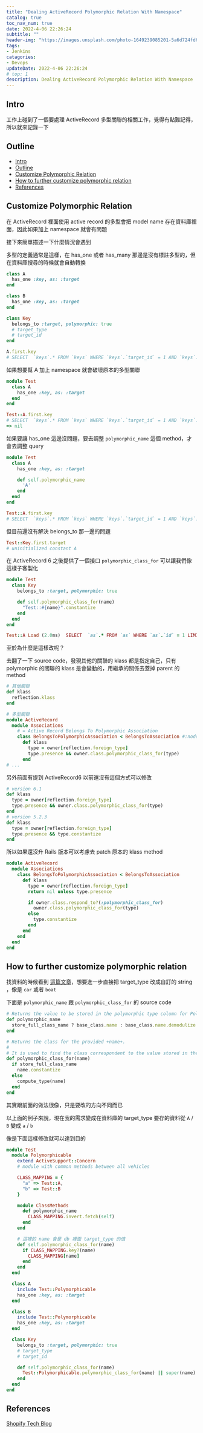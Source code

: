 ```yaml
---
title: "Dealing ActiveRecord Polymorphic Relation With Namespace"
catalog: true
toc_nav_num: true
date: 2022-4-06 22:26:24
subtitle: ""
header-img: "https://images.unsplash.com/photo-1649239085201-5a6d724fd6af?ixlib=rb-1.2.1&ixid=MnwxMjA3fDB8MHxwaG90by1wYWdlfHx8fGVufDB8fHx8&auto=format&fit=crop&w=870&q=80"
tags:
- Jenkins
catagories:
- Devops
updateDate: 2022-4-06 22:26:24
# top: 1
description: Dealing ActiveRecord Polymorphic Relation With Namespace
---
```


## Intro
工作上碰到了一個要處理 ActiveRecord 多型關聯的相關工作，覺得有點難記得，所以就來記錄一下

## Outline
- [Intro](#intro)
- [Outline](#outline)
- [Customize Polymorphic Relation](#customize-polymorphic-relation)
- [How to further customize polymorphic relation](#how-to-further-customize-polymorphic-relation)
- [References](#references)

## Customize Polymorphic Relation
在 ActiveRecord 裡面使用 active record 的多型會把 model name 存在資料庫裡面，因此如果加上 namespace 就會有問題

接下來簡單描述一下什麼情況會遇到

多型的定義通常是這樣，在 has_one 或者 has_many 那邊是沒有標註多型的，但在資料庫搜尋的時候就會自動轉換
```ruby
class A
  has_one :key, as: :target
end

class B
  has_one :key, as: :target
end

class Key
  belongs_to :target, polymorphic: true
  # target_type
  # target_id
end

A.first.key
# SELECT  `keys`.* FROM `keys` WHERE `keys`.`target_id` = 1 AND `keys`.`target_type` = 'A' LIMIT 1
```

如果想要幫 A 加上 namespace 就會破壞原本的多型關聯
```ruby
module Test
  class A
    has_one :key, as: :target
  end
end

Test::A.first.key
# SELECT  `keys`.* FROM `keys` WHERE `keys`.`target_id` = 1 AND `keys`.`target_type` = 'Test::A' LIMIT 1
=> nil
```
如果要讓 has_one 這邊沒問題，要去調整 `polymorphic_name` 這個 method，才會去調整 query

```ruby
module Test
  class A
    has_one :key, as: :target

    def self.polymorphic_name
      'A'
    end
  end
end

Test::A.first.key
# SELECT  `keys`.* FROM `keys` WHERE `keys`.`target_id` = 1 AND `keys`.`target_type` = 'A' LIMIT 1
```

但目前還沒有解決 belongs_to 那一邊的問題

```ruby
Test::Key.first.target
# uninitialized constant A
```

在 ActiveRecord 6 之後提供了一個接口 `polymorphic_class_for` 可以讓我們像這樣子客製化

```ruby
module Test
  class Key
    belongs_to :target, polymorphic: true

    def self.polymorphic_class_for(name)
      "Test::#{name}".constantize
    end
  end
end

Test::A Load (2.0ms)  SELECT  `as`.* FROM `as` WHERE `as`.`id` = 1 LIMIT 1
```

至於為什麼是這樣改呢？

去翻了一下 source code，發現其他的關聯的 klass 都是指定自己，只有 polymorphic 的關聯的 klass 是會變動的，用繼承的關係去蓋掉 parent 的 method

```ruby
# 其他關聯
def klass
  reflection.klass
end

# 多型關聯
module ActiveRecord
  module Associations
    # = Active Record Belongs To Polymorphic Association
    class BelongsToPolymorphicAssociation < BelongsToAssociation #:nodoc:
      def klass
        type = owner[reflection.foreign_type]
        type.presence && owner.class.polymorphic_class_for(type)
      end
# ...
```

另外前面有提到 ActiveRecord6 以前還沒有這個方式可以修改
```ruby
# version 6.1
def klass
  type = owner[reflection.foreign_type]
  type.presence && owner.class.polymorphic_class_for(type)
end
# version 5.2.3
def klass
  type = owner[reflection.foreign_type]
  type.presence && type.constantize
end
```

所以如果還沒升 Rails 版本可以考慮去 patch 原本的 klass method

```ruby
module ActiveRecord
  module Associations
    class BelongsToPolymorphicAssociation < BelongsToAssociation
      def klass
        type = owner[reflection.foreign_type]
        return nil unless type.presence

        if owner.class.respond_to?(:polymorphic_class_for)
          owner.class.polymorphic_class_for(type)
        else
          type.constantize
        end
      end
    end
  end
end
```

## How to further customize polymorphic relation

找資料的時候看到 [這篇文章](https://shopify.engineering/changing-polymorphic-type-rails)，想要進一步直接把 target_type 改成自訂的 string ，像是 `car` 或者 `boat`

下面是 `polymorphic_name` 跟 `polymorphic_class_for` 的 source code
```ruby
# Returns the value to be stored in the polymorphic type column for Polymorphic Associations.
def polymorphic_name
  store_full_class_name ? base_class.name : base_class.name.demodulize
end

# Returns the class for the provided +name+.
#
# It is used to find the class correspondent to the value stored in the polymorphic type column.
def polymorphic_class_for(name)
  if store_full_class_name
    name.constantize
  else
    compute_type(name)
  end
end
```

其實跟前面的做法很像，只是要改的方向不同而已

以上面的例子來說，現在我的需求變成在資料庫的 target_type 要存的資料從 `A` / `B` 變成 `a` / `b`

像是下面這樣修改就可以達到目的

```ruby
module Test
  module Polymorphicable
    extend ActiveSupport::Concern
    # module with common methods between all vehicles

    CLASS_MAPPING = {
      "a" => Test::A,
      "b" => Test::B
    }

    module ClassMethods
      def polymorphic_name
        CLASS_MAPPING.invert.fetch(self)
      end
    end

    # 這裡的 name 會是 db 裡面 target_type 的值
    def self.polymorphic_class_for(name)
      if CLASS_MAPPING.key?(name)
        CLASS_MAPPING[name]
      end
    end
  end

  class A
    include Test::Polymorphicable
    has_one :key, as: :target
  end

  class B
    include Test::Polymorphicable
    has_one :key, as: :target
  end

  class Key
    belongs_to :target, polymorphic: true
    # target_type
    # target_id

    def self.polymorphic_class_for(name)
      Test::Polymorphicable.polymorphic_class_for(name) || super(name)
    end
  end
end
```


## References
[Shopify Tech Blog](https://shopify.engineering/changing-polymorphic-type-rails)